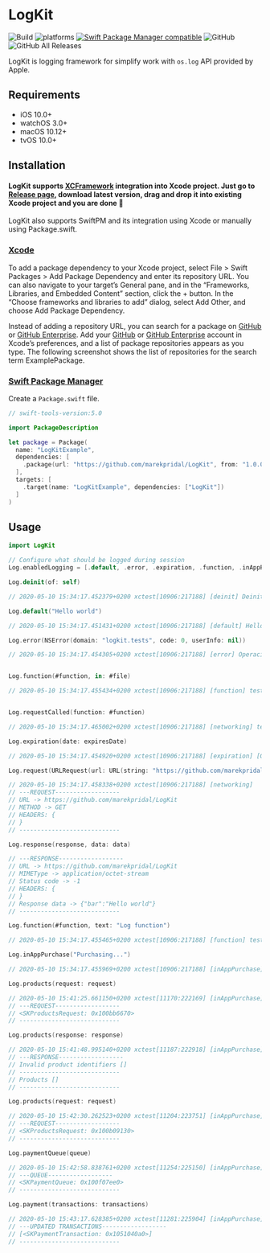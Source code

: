# LogKit

![Build](https://github.com/marekpridal/LogKit/workflows/Build/badge.svg?branch=master) ![platforms](https://img.shields.io/badge/platform-iOS%20%7C%20watchOS%20%7C%20tvOS%20%7C%20macOS-333333) [![Swift Package Manager compatible](https://img.shields.io/badge/Swift%20Package%20Manager-compatible-brightgreen.svg)](https://github.com/apple/swift-package-manager) ![GitHub](https://img.shields.io/github/license/marekpridal/LogKit) ![GitHub All Releases](https://img.shields.io/github/downloads/marekpridal/LogKit/total)

LogKit is logging framework for simplify work with `os.log` API provided by Apple.

## Requirements
- iOS 10.0+ 
- watchOS 3.0+
- macOS 10.12+
- tvOS 10.0+

## Installation

#### LogKit supports [XCFramework](https://developer.apple.com/videos/play/wwdc2019/416/) integration into Xcode project. Just go to [Release page](https://github.com/marekpridal/LogKit/releases), download latest version, drag and drop it into existing Xcode project and you are done 🎉

LogKit also supports SwiftPM and its integration using Xcode or manually using Package.swift.

### [Xcode](https://developer.apple.com/documentation/xcode/adding_package_dependencies_to_your_app)

To add a package dependency to your Xcode project, select File > Swift Packages > Add Package Dependency and enter its repository URL. You can also navigate to your target’s General pane, and in the “Frameworks, Libraries, and Embedded Content” section, click the + button. In the “Choose frameworks and libraries to add” dialog, select Add Other, and choose Add Package Dependency.

Instead of adding a repository URL, you can search for a package on [GitHub](https://github.com/) or [GitHub Enterprise](https://github.com/enterprise). Add your [GitHub](https://github.com/) or [GitHub Enterprise](https://github.com/enterprise) account in Xcode’s preferences, and a list of package repositories appears as you type. The following screenshot shows the list of repositories for the search term ExamplePackage.

### [Swift Package Manager](https://github.com/apple/swift-package-manager)

Create a `Package.swift` file.

```swift
// swift-tools-version:5.0

import PackageDescription

let package = Package(
  name: "LogKitExample",
  dependencies: [
    .package(url: "https://github.com/marekpridal/LogKit", from: "1.0.0")
  ],
  targets: [
    .target(name: "LogKitExample", dependencies: ["LogKit"])
  ]
)
```

## Usage
```swift
import LogKit

// Configure what should be logged during session
Log.enabledLogging = [.default, .error, .expiration, .function, .inAppPurchase, .networking]

Log.deinit(of: self)

// 2020-05-10 15:34:17.452379+0200 xctest[10906:217188] [deinit] Deinit of -[LogKitTests testLogDeinit]

Log.default("Hello world")

// 2020-05-10 15:34:17.451431+0200 xctest[10906:217188] [default] Hello world

Log.error(NSError(domain: "logkit.tests", code: 0, userInfo: nil))

// 2020-05-10 15:34:17.454305+0200 xctest[10906:217188] [error] Operaci nelze dokončit. (logkit.tests chyba 0.)


Log.function(#function, in: #file)

// 2020-05-10 15:34:17.455434+0200 xctest[10906:217188] [function] testLogFunctionIn() LogKitTests/LogKitTests.swift


Log.requestCalled(function: #function)

// 2020-05-10 15:34:17.465002+0200 xctest[10906:217188] [networking] testLogRequestCalled() already called

Log.expiration(date: expiresDate)

// 2020-05-10 15:34:17.454920+0200 xctest[10906:217188] [expiration] [GMT] Valid until 2020-05-10 13:34:17 +0000

Log.request(URLRequest(url: URL(string: "https://github.com/marekpridal/LogKit")!, cachePolicy: .useProtocolCachePolicy, timeoutInterval: 30))

// 2020-05-10 15:34:17.458338+0200 xctest[10906:217188] [networking] 
// ---REQUEST------------------
// URL -> https://github.com/marekpridal/LogKit
// METHOD -> GET
// HEADERS: {
// }
// ----------------------------

Log.response(response, data: data)

// ---RESPONSE------------------
// URL -> https://github.com/marekpridal/LogKit
// MIMEType -> application/octet-stream
// Status code -> -1
// HEADERS: {
// }
// Response data -> {"bar":"Hello world"}
// ----------------------------

Log.function(#function, text: "Log function")

// 2020-05-10 15:34:17.455465+0200 xctest[10906:217188] [function] testLogFunctionIn() Log function

Log.inAppPurchase("Purchasing...")

// 2020-05-10 15:34:17.455969+0200 xctest[10906:217188] [inAppPurchase] Purchasing...

Log.products(request: request)

// 2020-05-10 15:41:25.661150+0200 xctest[11170:222169] [inAppPurchase] 
// ---REQUEST------------------
// <SKProductsRequest: 0x100bb6670>
// ----------------------------

Log.products(response: response)

// 2020-05-10 15:41:48.995140+0200 xctest[11187:222918] [inAppPurchase] 
// ---RESPONSE------------------
// Invalid product identifiers []
// ----------------------------
// Products []
// ----------------------------

Log.products(request: request)

// 2020-05-10 15:42:30.262523+0200 xctest[11204:223751] [inAppPurchase] 
// ---REQUEST------------------
// <SKProductsRequest: 0x100b09130>
// ----------------------------

Log.paymentQueue(queue)

// 2020-05-10 15:42:58.838761+0200 xctest[11254:225150] [inAppPurchase] 
// ---QUEUE------------------
// <SKPaymentQueue: 0x100f07ee0>
// ----------------------------

Log.payment(transactions: transactions)

// 2020-05-10 15:43:17.628385+0200 xctest[11281:225904] [inAppPurchase] 
// ---UPDATED TRANSACTIONS------------------
// [<SKPaymentTransaction: 0x1051040a0>]
// ----------------------------

```
